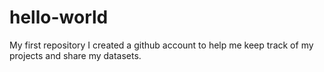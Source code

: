 # hello-world
My first repository
I created a github account to help me keep track of my projects and share my datasets.
